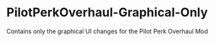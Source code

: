 # PilotPerkOverhaul-Graphical-Only
 Contains only the graphical UI changes for the Pilot Perk Overhaul Mod
